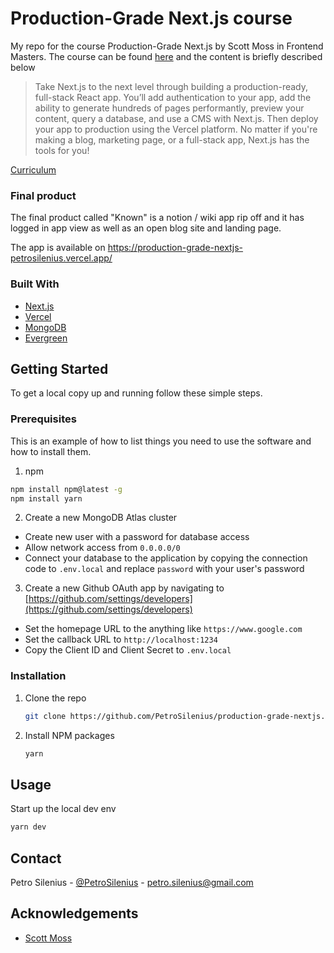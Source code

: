 
# Production-Grade Next.js course

My repo for the course Production-Grade Next.js by Scott Moss in Frontend Masters.
The course can be found [here](https://frontendmasters.com/courses/production-next/) and the content is briefly described below

>Take Next.js to the next level through building a production-ready, full-stack React app. You’ll add authentication to your app, add the ability to generate hundreds of pages performantly, preview your content, query a database, and use a CMS with Next.js. Then deploy your app to production using the Vercel platform. No matter if you're making a blog, marketing page, or a full-stack app, Next.js has the tools for you!

[Curriculum](https://production-grade-nextjs.vercel.app)

### Final product
The final product called "Known" is a notion / wiki app rip off and it has logged in app view as well as an open blog site and landing page.

The app is available on https://production-grade-nextjs-petrosilenius.vercel.app/

### Built With

* [Next.js](https://nextjs.org/)
* [Vercel](https://vercel.com/)
* [MongoDB](https://www.mongodb.com/)
* [Evergreen](https://evergreen.segment.com/)

## Getting Started

To get a local copy up and running follow these simple steps.

### Prerequisites

This is an example of how to list things you need to use the software and how to install them.
1. npm
  ```sh
  npm install npm@latest -g
  npm install yarn
  ```
2. Create a new MongoDB Atlas cluster
- Create new user with a password for database access
- Allow network access from `0.0.0.0/0`
- Connect your database to the application by copying the connection code to `.env.local` and replace `password` with your user's password

3. Create a new Github OAuth app by navigating to [https://github.com/settings/developers](https://github.com/settings/developers)
- Set the homepage URL to the anything like `https://www.google.com`
- Set the callback URL to `http://localhost:1234`
- Copy the Client ID and Client Secret to `.env.local`

### Installation

1. Clone the repo
   ```sh
   git clone https://github.com/PetroSilenius/production-grade-nextjs.git
   ```
2. Install NPM packages
   ```sh
   yarn
   ```

## Usage

Start up the local dev env
   ```sh
   yarn dev
   ```

## Contact

Petro Silenius - [@PetroSilenius](https://github.com/PetroSilenius) - petro.silenius@gmail.com


## Acknowledgements

* [Scott Moss](https://frontendmasters.com/teachers/scott-moss/)
